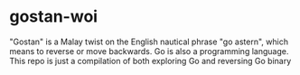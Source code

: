 # gostan-woi
"Gostan" is a Malay twist on the English nautical phrase "go astern", which means to reverse or move backwards. Go is also a programming language. This repo is just a compilation of both exploring Go and reversing Go binary
